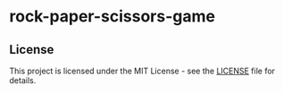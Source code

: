 # rock-paper-scissors-game

## License 

This project is licensed under the MIT License - see the [LICENSE](LICENSE) file for details.
